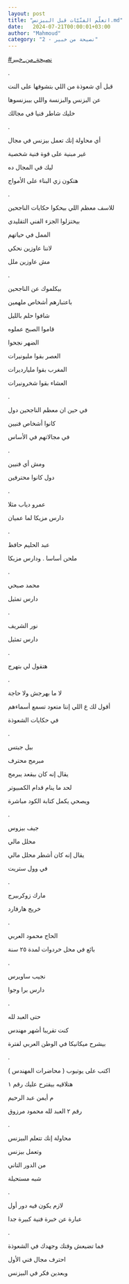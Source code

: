```yaml
---
layout: post
title: "اتعلّم الفنّيّات قبل البيزنس.md"
date:   2024-07-21T00:00:01+03:00
author: "Mahmoud"
category: "2 - نصيحة من خبير"
---
```

[<u>\#نصيحة_من_خبير</u>](https://www.facebook.com/hashtag/%D9%86%D8%B5%D9%8A%D8%AD%D8%A9_%D9%85%D9%86_%D8%AE%D8%A8%D9%8A%D8%B1?__eep__=6&__cft__%5b0%5d=AZVwnxlwetwu6USnIfkhZvzI8YccpAoz1VPJ62pNGZ33397-jixn6Ayi0Jiw1d5Q3suKucV_TaJHUC8ZycrRZeDkxfj4eY_TZ3_ktpPWs1cFbNQ3bw0rKbG0jz7MtS-LXe4&__tn__=*NK-R)

.

قبل أي شعوذة من اللي بتشوفها على النت

عن البزنس والبزنسة واللي بيبزنسوها

خليك شاطر فنيا في مجالك

.

أي محاولة إنك تعمل بيزنس في مجال

غير مبنية على قوة فنية شخصية

ليك في المجال ده

هتكون زي البناء على الأمواج

.

للاسف معظم اللي بيحكوا حكايات الناجحين

بيختزلوا الجزء الفني التقليدي

الممل في حياتهم

لاننا عاوزين نحكي

مش عاوزين ملل

.

بيكلموك عن الناجحين

باعتبارهم أشخاص ملهمين

شافوا حلم بالليل

قاموا الصبح عملوه

الضهر نجحوا

العصر بقوا مليونيرات

المغرب بقوا مليارديرات

العشاء بقوا شخرونيرات

.

في حين ان معظم الناجحين دول

كانوا أشخاص فنيين

في مجالاتهم في الأساس

.

ومش أي فنيين

دول كانوا محترفين

.

عمرو دياب مثلا

دارس مزيكا لما عميان

.

عبد الحليم حافظ

ملحن أساسا . ودارس مزيكا

.

محمد صبحي

دارس تمثيل

.

نور الشريف

دارس تمثيل

.

هتقول لي بتهرج

.

لا ما بهرجش ولا حاجة

أقول لك ع اللي إنتا متعود تسمع أسماءهم

في حكايات الشعوذة

.

بيل جيتس

مبرمج محترف

يقال إنه كان بيقعد يبرمج

لحد ما ينام قدام الكمبيوتر

ويصحي يكمل كتابة الكود مباشرة

.

جيف بيزوس

محلل مالي

يقال إنه كان أشطر محلل مالي

في وول ستريت

.

مارك زوكربيرج

خريج هارفارد

.

الحاج محمود العربي

بائع في محل خردوات لمدة ٢٥ سنة

.

نجيب ساويرس

دارس برا وجوا

.

حتى العبد لله

كنت تقريبا أشهر مهندس

بيشرح ميكانيكا في الوطن العربي لفترة

.

اكتب على يوتيوب ( محاضرات المهندس )

هتلاقيه بيقترح عليك رقم ١

م أيمن عبد الرحيم

رقم ٢ العبد لله محمود مرزوق

.

محاولة إنك تتعلم البيزنس

وتعمل بيزنس

من الدور التاني

شبه مستحيلة

.

لازم يكون فيه دور أول

عبارة عن خبرة فنية كبيرة جدا

.

فما تضيعش وقتك وجهدك في الشعوذة

احترف مجال فني الأول

وبعدين فكر في البيزنس
